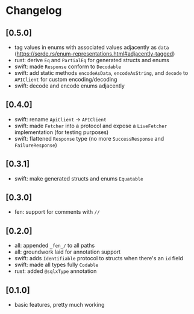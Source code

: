 # Changelog

## [0.5.0]
- tag values in enums with associated values adjacently as `data` (https://serde.rs/enum-representations.html#adjacently-tagged)
- rust: derive `Eq` and `PartialEq` for generated structs and enums
- swift: made `Response` conform to `Decodable`
- swift: add static methods `encodeAsData`, `encodeAsString`, and `decode` to `APIClient` for custom encoding/decoding
- swift: decode and encode enums adjacently

## [0.4.0]
- swift: rename `ApiClient` -> `APIClient`
- swift: made `Fetcher` into a protocol and expose a `LiveFetcher` implementation (for testing purposes)
- swift: flattened `Response` type (no more `SuccessResponse` and `FailureResponse`)

## [0.3.1]
- swift: make generated structs and enums `Equatable`

## [0.3.0]
- fen: support for comments with `//`

## [0.2.0]
- all: appended `_fen_/` to all paths
- all: groundwork laid for annotation support
- swift: adds `Identifiable` protocol to structs when there's an `id` field
- swift: made all types fully `Codable`
- rust: added `@sqlxType` annotation

## [0.1.0]
- basic features, pretty much working

